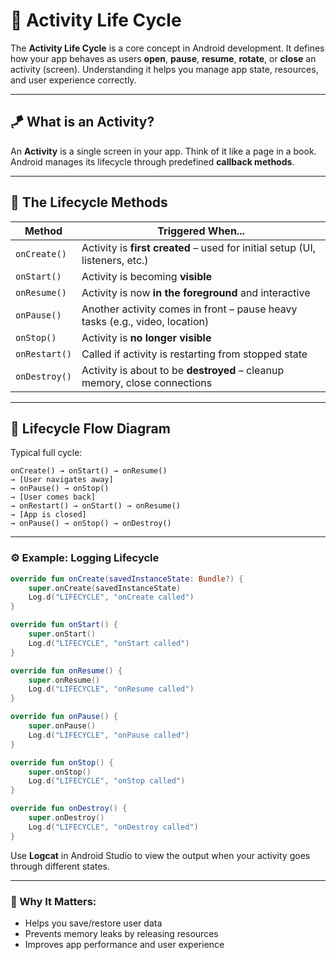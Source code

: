 # 🔄 **Activity Life Cycle**

The **Activity Life Cycle** is a core concept in Android development. It defines how your app behaves as users **open**, **pause**, **resume**, **rotate**, or **close** an activity (screen). Understanding it helps you manage app state, resources, and user experience correctly.

---

## 🪁 **What is an Activity?**
An **Activity** is a single screen in your app. Think of it like a page in a book. 
Android manages its lifecycle through predefined **callback methods**.

---

## 🧩 **The Lifecycle Methods**


| Method         | Triggered When... |
|----------------|-------------------|
| `onCreate()`   | Activity is **first created** – used for initial setup (UI, listeners, etc.) |
| `onStart()`    | Activity is becoming **visible** |
| `onResume()`   | Activity is now **in the foreground** and interactive |
| `onPause()`    | Another activity comes in front – pause heavy tasks (e.g., video, location) |
| `onStop()`     | Activity is **no longer visible** |
| `onRestart()`  | Called if activity is restarting from stopped state |
| `onDestroy()`  | Activity is about to be **destroyed** – cleanup memory, close connections |

---

## 🌊 **Lifecycle Flow Diagram**

Typical full cycle:

```
onCreate() → onStart() → onResume()
→ [User navigates away]
→ onPause() → onStop()
→ [User comes back]
→ onRestart() → onStart() → onResume()
→ [App is closed]
→ onPause() → onStop() → onDestroy()
```

---

### ⚙️ **Example: Logging Lifecycle**

```kotlin
override fun onCreate(savedInstanceState: Bundle?) {
    super.onCreate(savedInstanceState)
    Log.d("LIFECYCLE", "onCreate called")
}

override fun onStart() {
    super.onStart()
    Log.d("LIFECYCLE", "onStart called")
}

override fun onResume() {
    super.onResume()
    Log.d("LIFECYCLE", "onResume called")
}

override fun onPause() {
    super.onPause()
    Log.d("LIFECYCLE", "onPause called")
}

override fun onStop() {
    super.onStop()
    Log.d("LIFECYCLE", "onStop called")
}

override fun onDestroy() {
    super.onDestroy()
    Log.d("LIFECYCLE", "onDestroy called")
}
```

Use **Logcat** in Android Studio to view the output when your activity goes through different states.

---

### 🎯 Why It Matters:
- Helps you save/restore user data
- Prevents memory leaks by releasing resources
- Improves app performance and user experience




